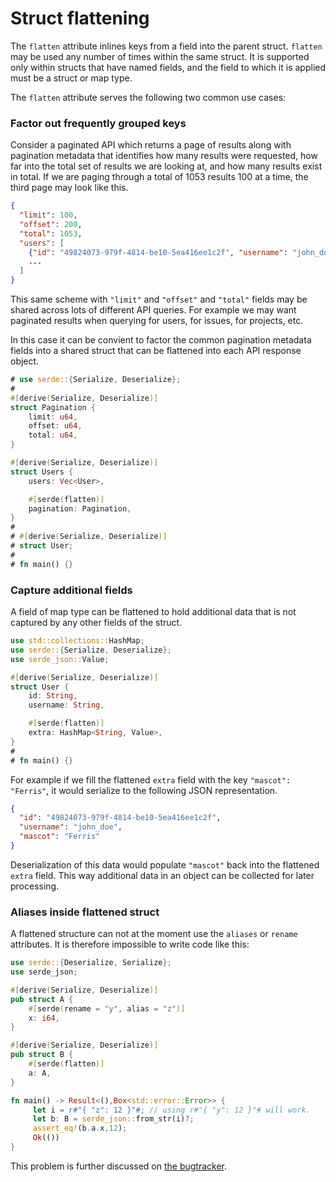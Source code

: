 # Struct flattening

The `flatten` attribute inlines keys from a field into the parent struct.
`flatten` may be used any number of times within the same struct. It is
supported only within structs that have named fields, and the field to which it
is applied must be a struct or map type.

The `flatten` attribute serves the following two common use cases:

### Factor out frequently grouped keys

Consider a paginated API which returns a page of results along with pagination
metadata that identifies how many results were requested, how far into the total
set of results we are looking at, and how many results exist in total. If we are
paging through a total of 1053 results 100 at a time, the third page may look
like this.

```json
{
  "limit": 100,
  "offset": 200,
  "total": 1053,
  "users": [
    {"id": "49824073-979f-4814-be10-5ea416ee1c2f", "username": "john_doe"},
    ...
  ]
}
```

This same scheme with `"limit"` and `"offset"` and `"total"` fields may be
shared across lots of different API queries. For example we may want paginated
results when querying for users, for issues, for projects, etc.

In this case it can be convient to factor the common pagination metadata fields
into a shared struct that can be flattened into each API response object.

```rust
# use serde::{Serialize, Deserialize};
#
#[derive(Serialize, Deserialize)]
struct Pagination {
    limit: u64,
    offset: u64,
    total: u64,
}

#[derive(Serialize, Deserialize)]
struct Users {
    users: Vec<User>,

    #[serde(flatten)]
    pagination: Pagination,
}
#
# #[derive(Serialize, Deserialize)]
# struct User;
#
# fn main() {}
```

### Capture additional fields

A field of map type can be flattened to hold additional data that is not
captured by any other fields of the struct.

```rust
use std::collections::HashMap;
use serde::{Serialize, Deserialize};
use serde_json::Value;

#[derive(Serialize, Deserialize)]
struct User {
    id: String,
    username: String,

    #[serde(flatten)]
    extra: HashMap<String, Value>,
}
#
# fn main() {}
```

For example if we fill the flattened `extra` field with the key `"mascot":
"Ferris"`, it would serialize to the following JSON representation.

```json
{
  "id": "49824073-979f-4814-be10-5ea416ee1c2f",
  "username": "john_doe",
  "mascot": "Ferris"
}
```

Deserialization of this data would populate `"mascot"` back into the flattened
`extra` field. This way additional data in an object can be collected for later
processing.

### Aliases inside flattened struct

A flattened structure can not at the moment use the `aliases` or `rename` attributes. It is therefore impossible to write code like this:

```rust
use serde::{Deserialize, Serialize};
use serde_json;

#[derive(Serialize, Deserialize)]
pub struct A {
    #[serde(rename = "y", alias = "z")]
    x: i64,
}

#[derive(Serialize, Deserialize)]
pub struct B {
    #[serde(flatten)]
    a: A,
}

fn main() -> Result<(),Box<std::error::Error>> {
     let i = r#"{ "z": 12 }"#; // using r#"{ "y": 12 }"# will work.
     let b: B = serde_json::from_str(i)?;
     assert_eq!(b.a.x,12);
     Ok(())
}
```

This problem is further discussed on [the bugtracker](https://github.com/serde-rs/serde/issues/1504).
